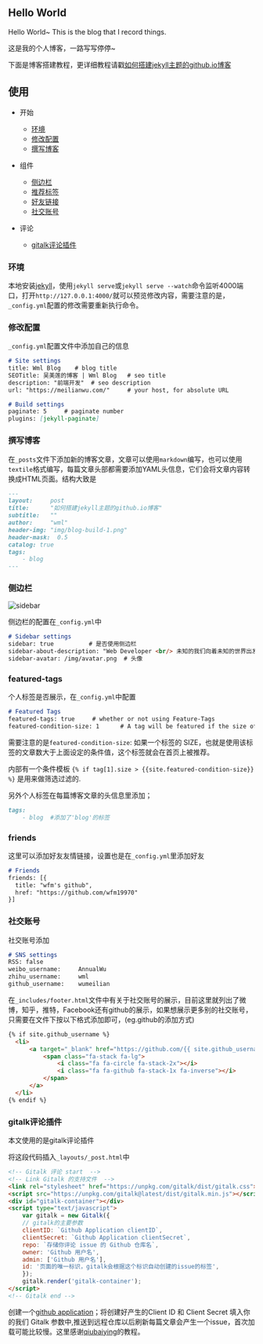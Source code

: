 ## Hello World

Hello World~ This is the blog that I record things.

这是我的个人博客，一路写写停停~

下面是博客搭建教程，更详细教程请戳[如何搭建jekyll主题的github.io博客](http://meilianwu.com/2018/05/31/blog-build.html)

## 使用

* 开始
  * [环境](#环境)
  * [修改配置](#修改配置)
  * [撰写博客](#撰写博客)
  
* 组件
  * [侧边栏](#侧边栏)
  * [推荐标签](#featured-tags)
  * [好友链接](#friends)
  * [社交账号](#社交账号)

* 评论
  * [gitalk评论插件](#gitalk评论插件)

### 环境

本地安装[jekyll](http://jekyllcn.com/)，使用`jekyll serve`或`jekyll serve --watch`命令监听4000端口，打开`http://127.0.0.1:4000/`就可以预览修改内容，需要注意的是，`_config.yml`配置的修改需要重新执行命令。

### 修改配置

`_config.yml`配置文件中添加自己的信息

``` markdown
# Site settings
title: Wml Blog    # blog title
SEOTitle: 吴美莲的博客 | Wml Blog   # seo title
description: "前端开发"  # seo description
url: "https://meilianwu.com/"     # your host, for absolute URL

# Build settings
paginate: 5     # paginate number
plugins: [jekyll-paginate]
```

### 撰写博客

在`_posts`文件下添加新的博客文章，文章可以使用`markdown`编写，也可以使用`textile`格式编写，每篇文章头部都需要添加YAML头信息，它们会将文章内容转换成HTML页面。结构大致是

``` markdown
---
layout:     post
title:      "如何搭建jekyll主题的github.io博客"
subtitle:   ""
author:     "wml"
header-img: "img/blog-build-1.png"
header-mask:  0.5
catalog: true
tags:
    - blog
---
```

### 侧边栏

![sidebar](https://raw.githubusercontent.com/wumeilian/wumeilian.github.io/master/img/readme-1.png)

侧边栏的配置在`_config.yml`中

``` markdown
# Sidebar settings
sidebar: true          # 是否使用侧边栏
sidebar-about-description: "Web Developer <br/> 未知的我们向着未知的世界出发"   # 描述自己
sidebar-avatar: /img/avatar.png  # 头像
```

### featured-tags

个人标签是否展示，在`_config.yml`中配置

``` markdown
# Featured Tags
featured-tags: true     # whether or not using Feature-Tags
featured-condition-size: 1      # A tag will be featured if the size of it is more than this condition value
```

需要注意的是`featured-condition-size`: 如果一个标签的 SIZE，也就是使用该标签的文章数大于上面设定的条件值，这个标签就会在首页上被推荐。

内部有一个条件模板 `{% if tag[1].size > {{site.featured-condition-size}} %}` 是用来做筛选过滤的.

另外个人标签在每篇博客文章的头信息里添加；

``` markdown
tags:
    - blog  #添加了'blog'的标签
```

### friends

这里可以添加好友友情链接，设置也是在`_config.yml`里添加好友

``` markdown
# Friends
friends: [{
  title: "wfm's github",
  href: "https://github.com/wfm19970"
}]
```

### 社交账号

社交账号添加

``` markdown
# SNS settings
RSS: false
weibo_username:     AnnualWu
zhihu_username:     wml
github_username:    wumeilian
```

在`_includes/footer.html`文件中有关于社交账号的展示，目前这里就列出了微博，知乎，推特，Facebook还有github的展示，如果想展示更多别的社交账号，只需要在文件下按以下格式添加即可，(eg.github的添加方式)

```html
{% if site.github_username %}
  <li>
      <a target="_blank" href="https://github.com/{{ site.github_username }}">
          <span class="fa-stack fa-lg">
              <i class="fa fa-circle fa-stack-2x"></i>
              <i class="fa fa-github fa-stack-1x fa-inverse"></i>
          </span>
      </a>
  </li>
{% endif %}
```

### gitalk评论插件

本文使用的是gitalk评论插件

将这段代码插入`_layouts/_post.html`中

```html
<!-- Gitalk 评论 start  -->
<!-- Link Gitalk 的支持文件  -->
<link rel="stylesheet" href="https://unpkg.com/gitalk/dist/gitalk.css">
<script src="https://unpkg.com/gitalk@latest/dist/gitalk.min.js"></script> 
<div id="gitalk-container"></div>
<script type="text/javascript">
    var gitalk = new Gitalk({
    // gitalk的主要参数
    clientID: `Github Application clientID`,
    clientSecret: `Github Application clientSecret`,
    repo: `存储你评论 issue 的 Github 仓库名`,
    owner: 'Github 用户名',
    admin: ['Github 用户名'],
    id: '页面的唯一标识，gitalk会根据这个标识自动创建的issue的标签',
    });
    gitalk.render('gitalk-container');
</script>
<!-- Gitalk end -->
```

创建一个[github application](https://github.com/settings/applications/new)；将创建好产生的Client ID 和 Client Secret 填入你的我们 Gitalk 参数中,推送到远程仓库以后刷新每篇文章会产生一个issue，首次加载可能比较慢。这里感谢[qiubaiying](http://qiubaiying.top/2017/12/19/%E4%B8%BA%E5%8D%9A%E5%AE%A2%E6%B7%BB%E5%8A%A0-Gitalk-%E8%AF%84%E8%AE%BA%E6%8F%92%E4%BB%B6/)的教程。
